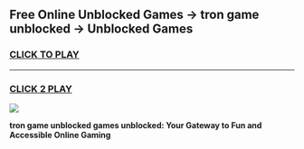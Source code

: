 
## Free Online Unblocked Games → tron game unblocked → Unblocked Games
<h3>
<a href="https://premium.freeplayer.one?title=tron_game_unblocked&ref=21F">CLICK TO PLAY</a></h3>
<hr>

<h3>
<a href="https://premium.freeplayer.one?title=tron_game_unblocked&ref=21F">CLICK 2 PLAY</a>
  
</h3>

<a href="https://premium.freeplayer.one?title=tron_game_unblocked&ref=21F/"><img src="https://clearcache.store/games.png"></a>


**tron game unblocked games unblocked: Your Gateway to Fun and Accessible Online Gaming**
